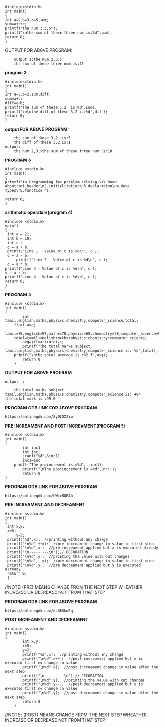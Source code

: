 
	#include<stdio.h>
	int main()
	{
	int a=2,b=3,c=5,sum;
	sum=a+b+c;
	printf("the num 2,3,5");
	printf("\nthe sum of these three num is:%d",sum);
	return 0;
	}

OUTPUT FOR ABOVE PROGRAM:
		
		output 1:the num 2,3,5
		the sum of these three num is:10

**program 2**

	#include<stdio.h>
	int main()
	{
	int a=3,b=2,sum,diff;
	sum=a+b;
	diff=a-b;
	printf("the sum of these 3,2  is:%d",sum);
	printf("\n\nthe diff of these 3,2 is:%d",diff);
	return 0;
	}

**output FOR ABOVE PROGRAM:**

		the sum of these 3,2  is:5
		the diff of these 3,2 is:1 
	output:
		the num 2,3,5the sum of these three num is:10
**PROGRAM 3**

	#include <stdio.h>
	int main()
	{
	printf("In Programming for problem solving,\nl know about:\n1.header\n2.initialization\n3.declaration\n4.data types\n5.function ");

  	return 0;
	}

**arithmatic operators(program 4)**

	#include <stdio.h>
	main() 
	{
  	 int a = 21;
  	 int b = 10;
  	 int c ;
   	 c = a + b;
   	 printf("Line 1 - Value of c is %d\n", c );
   	 c = a - b;
         printf("Line 2 - Value of c is %d\n", c );
	 c = a * b;
  	printf("Line 3 - Value of c is %d\n", c );
	c = a / b;
   	printf("Line 4 - Value of c is %d\n", c );
 	return 0;
 	}
**PROGRAM 4**

	#include <stdio.h>
	int main()
	{
    		int tamil,english,maths,physics,chemistry,computer_science,total;
   		float avg;
    		tamil=85,english=97,maths=70,physics=65,chemistry=78,computer_science=99,total=0,avg=0;
   		total=tamil+english+maths+physics+chemistry+computer_science;
    		avg=(float)total/5;
    		printf("the total marks subject tamil,english,maths,physics,chemistry,computer_science is: %d",total);
   		printf("\nthe total average is :%2.f",avg);
    		return 0;
		}
**OUTPUT FOR ABOVE PROGRAM**

	output  :
		
		the total marks subject tamil,english,maths,physics,chemistry,computer_science is: 494                          the total mark is :99.0  
**PROGRAM GDB LINK FOR ABOVE PROGRAM** 
   
	https://onlinegdb.com/SyD8OXZiw

**PRE INCREAMENT AND POST INCREAMENT(PROGRAM 5)**

	#include <stdio.h>
	int main()
	{
    		int inc1;
    		int inc;
    		scanf("%d",&inc1);
    		inc1=inc;
   		printf("The preincrement is =%d",--inc1);
    		printf("\nThe postincrement is =%d",inc++); 
    		return 0;
	}

**PROGRAM GDB LINK FOR ABOVE PROGRAM** 
	
	https://onlinegdb.com/hWiuNQRAh

**PRE INCREAMENT AND DECREAMENT**
	
	#include <stdio.h>
	int main()
	{
   	 int x,y;
	 x=5;
    	 y=2;
   	 printf("%d",x);  //printing without any change
   	 printf("\n%d",++x);  //pre increament change in value in first step
  	 printf("\n%d",x);  //pre increament applied but x is executed already
   	 printf("\n---------\n");// DECORATION
  	 printf("\n%d",y);  //printing the value with out changes
   	 printf("\n%d",--y);  //pre decreament change in value in first step
   	 printf("\n%d",y);  //pre decreament applied but y is executed  already
   	 return 0;
	 } 
//NOTE: (PRE) MEANS CHANGE FROM THE NEXT STEP WHEATHER INCREASE OR DECREASE NOT FROM THAT STEP

**PROGRAM GDB LINK FOR ABOVE PROGRAM** 
	
	https://onlinegdb.com/dLXB8kmEq

**POST INCREAMENT AND DECREAMENT**

	#include <stdio.h>
	int main()
	{
    		int x,y;
    		x=5;
    		y=2;
    		printf("%d",x);  //printing without any change
    		printf("\n%d",x++);  //post increament applied but x is executed first no change in value
    		printf("\n%d",x);  //post increament change in value after the next step
    		printf("\n---------\n");// DECORATION
    		printf("\n%d",y);  //printing the value with out changes
    		printf("\n%d",y--);  //post decreament applied but y is executed first no change in value
    		printf("\n%d",y);  //post decreament change in value after the next step
    		return 0;
		}
//NOTE : (POST) MEANS CHANGE FROM THE NEXT STEP WHEATHER INCREASE OR DECREASE NOT FROM THAT STEP
